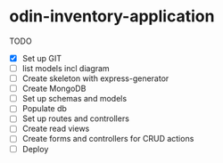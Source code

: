 # odin-inventory-application

TODO

- [x] Set up GIT
- [ ] list models incl diagram
- [ ] Create skeleton with express-generator
- [ ] Create MongoDB
- [ ] Set up schemas and models
- [ ] Populate db
- [ ] Set up routes and controllers
- [ ] Create read views
- [ ] Create forms and controllers for CRUD actions
- [ ] Deploy
